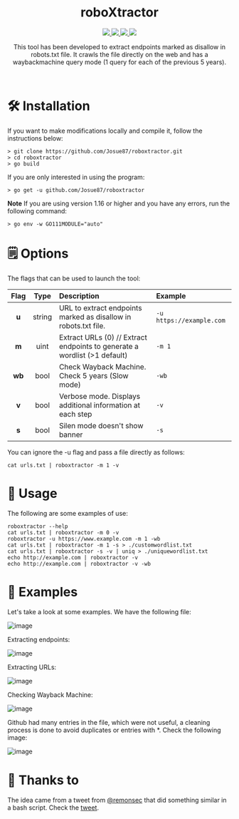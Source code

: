<h1 align="center">
  <b>roboXtractor</b>
  <br>
</h1>
<p align="center">
  <a href="https://golang.org/dl/#stable">
    <img src="https://img.shields.io/badge/go-1.16-blue.svg?style=flat-square&logo=go">
  </a>
   <a href="https://www.gnu.org/licenses/gpl-3.0.en.html">
    <img src="https://img.shields.io/badge/license-GNU-green.svg?style=square&logo=gnu">
  </a>
  <a href="https://github.com/Josue87/roboxtractor">
    <img src="https://img.shields.io/badge/version-0.2b-yellow.svg?style=square&logo=github">
  </a>
   <a href="https://twitter.com/JosueEncinar">
    <img src="https://img.shields.io/badge/author-@JosueEncinar-orange.svg?style=square&logo=twitter">
  </a>
</p>


<p align="center">
This tool has been developed to extract endpoints marked as disallow in robots.txt file. It crawls the file directly on the web and has a waybackmachine query mode (1 query for each of the previous 5 years).
</p>
<br/>

# 🛠️ Installation 

If you want to make modifications locally and compile it, follow the instructions below:

```
> git clone https://github.com/Josue87/roboxtractor.git
> cd roboxtractor
> go build
```

If you are only interested in using the program:

```
> go get -u github.com/Josue87/roboxtractor
```

**Note** If you are using version 1.16 or higher and you have any errors, run the following command:

```
> go env -w GO111MODULE="auto"
```

# 🗒 Options

The flags that can be used to launch the tool:

| Flag | Type | Description | Example |
|:----:|:----:|:------------|:--------|
| **u** | string | URL to extract endpoints marked as disallow in robots.txt file. | `-u https://example.com` |
| **m** | uint |  Extract URLs (0) // Extract endpoints to generate a wordlist (>1 default) | `-m 1` |
| **wb** | bool |  Check Wayback Machine. Check 5 years (Slow mode) | `-wb` |
| **v** | bool |  Verbose mode.  Displays additional information at each step | `-v` |
| **s** | bool |  Silen mode doesn't show banner | `-s` |

You can ignore the -u flag and pass a file directly as follows:

```
cat urls.txt | roboxtractor -m 1 -v
```

# 👾 Usage

The following are some examples of use:

```
roboxtractor --help
cat urls.txt | roboxtractor -m 0 -v
roboxtractor -u https://www.example.com -m 1 -wb
cat urls.txt | roboxtractor -m 1 -s > ./customwordlist.txt
cat urls.txt | roboxtractor -s -v | uniq > ./uniquewordlist.txt
echo http://example.com | roboxtractor -v
echo http://example.com | roboxtractor -v -wb
```
# 🚀 Examples

Let's take a look at some examples. We have the following file:

![image](https://user-images.githubusercontent.com/16885065/124949652-0bfb8c00-e012-11eb-83b7-2c4805570626.png)

Extracting endpoints:

![image](https://user-images.githubusercontent.com/16885065/125102251-5eed4600-e0db-11eb-9626-06ed1e5f7ec7.png)

Extracting URLs:

![image](https://user-images.githubusercontent.com/16885065/125102445-92c86b80-e0db-11eb-8406-ce0a87e3d78c.png)

Checking Wayback Machine:

![image](https://user-images.githubusercontent.com/16885065/125102688-db802480-e0db-11eb-8c2f-0d3b96733c00.png)

Github had many entries in the file, which were not useful, a cleaning process is done to avoid duplicates or entries with *. Check the following image:

![image](https://user-images.githubusercontent.com/16885065/125103171-62350180-e0dc-11eb-83fc-3b3b400690e8.png)


# 🤗 Thanks to 

The idea came from a tweet from [@remonsec](https://twitter.com/remonsec) that did something similar in a bash script. Check the [tweet](https://twitter.com/remonsec/status/1410481151433576449).
